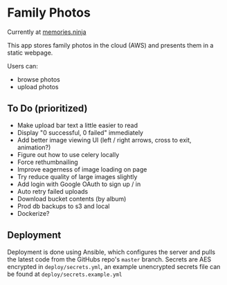 # Family Photos

Currently at [memories.ninja](https://memories.ninja)

This app stores family photos in the cloud (AWS) and presents them in a static webpage.

Users can:

* browse photos
* upload photos


## To Do (prioritized)

* Make upload bar text a little easier to read
* Display "0 successful, 0 failed" immediately
* Add better image viewing UI (left / right arrows, cross to exit, animation?)
* Figure out how to use celery locally
* Force rethumbnailing
* Improve eagerness of image loading on page
* Try reduce quality of large images slightly
* Add login with Google OAuth to sign up / in
* Auto retry failed uploads
* Download bucket contents (by album)
* Prod db backups to s3 and local
* Dockerize?

## Deployment

Deployment is done using Ansible, which configures the server and pulls the latest code from the GitHubs repo's `master` branch. Secrets are AES encrypted in `deploy/secrets.yml`, an example unencrypted secrets file can be found at `deploy/secrets.example.yml`
